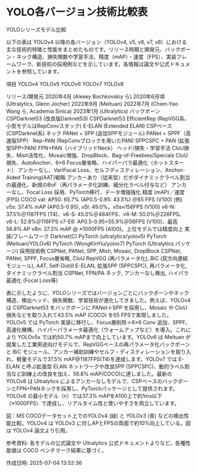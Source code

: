 # YOLO各バージョン技術比較表

YOLOシリーズモデル比較

以下の表は YOLOv4 以降の各バージョン（YOLOv4, v5, v6, v7, v8）における主な技術的特徴と性能をまとめたものです。リリース時期と開発元、バックボーン・ネック構造、損失関数や学習手法、精度（mAP）・速度（FPS）、実装フレームワーク、新技術の採用例などを示しています。各情報は論文や公式ドキュメントを参照しています。

項目	YOLOv4	YOLOv5	YOLOv6	YOLOv7	YOLOv8

リリース/開発元	2020年4月 (Alexey Bochkovskiy ら)	2020年6月頃 (Ultralytics, Glenn Jocher)	2022年9月 (Meituan)	2022年7月 (Chien-Yao Wang ら, Academia Sinica)	2023年1月 (Ultralytics)
バックボーン	CSPDarknet53 (改良版Darknet53)	CSPDarknet53	EfficientRep (RepVGG系、小型モデルはRepConvスタック)	E-ELAN (Extended ELAN)	CSPベース (CSPDarknet系)
ネック	PANet + SPP (追加SPPモジュール)	PANet + SPPF（高速版SPP）	Rep-PAN (RepConvブロックを用いたPAN)	SPPCSPC + PAN (拡張型SPP+PAN)	FPN+PAN（ハイブリッドNeck）
ヘッド/損失・学習手法	CIoU損失、Mish活性化、Mosaic増強、DropBlock、Bag-of-Freebies/Specials	CIoU損失、AutoAnchor、6×6 Focus層省略、ハイパーパラ最適化（ホットスタート）	アンカーなし、VariFocal Loss、セルフディスティレーション、Anchor-Aided Training(AAT)戦略	アンカーあり（従来型）だがダイナミックラベル割当の最適化、新規のBoF（再パラメータ化訓練、細分化ラベル付与など）	アンカーなし、Focal Loss 採用、PyTorch移行、データ増強強化
精度 (mAP)／速度 (FPS)	COCO val: AP50: 65.7% (AP0.5-0.95: 43.5%) ＠65 FPS (V100)	(例) v5s: 37.4% mAP (AP0.5-0.95), v5l: 49.0%。v5s≈156FPS (V100)	v6-N: 37.5%＠1187FPS (T4)、v6-S: 45.0%＠484FPS、v6-M: 50.0%＠226FPS、v6-L: 52.8%＠116FPS	v7-E6: AP0.5-0.95=55.9%＠56FPS (V100)、最高56.8% AP	v8n: 37.3% mAP @ ≈1000FPS (A100)。上位モデルでは精度向上
実装/フレームワーク	Darknet(C)	PyTorch (ultralytics/yolov5)	PyTorch (Meituan/YOLOv6)	PyTorch (WongKinYiu/yolov7)	PyTorch (Ultralytics パッケージ)
採用技術例	CSPNet, PANet, SPP, Mish, Mosaic, DropBlock	CSPNet, PANet, SPPF, Focus層省略, CIoU	RepVGG (再パラメータ化), BiC (双方向連結モジュール), AAT, Self-Distill	E-ELAN, 拡張SPP (SPPCSPC), 再パラメータ化, ダイナミックラベル割当	CSPNet, FPN/PA ネック, アンカーなし検出, ハイパラ最適化 (Focal Loss等)


表に示したように、YOLOシリーズではバージョンごとにバックボーンやネック構造、検出ヘッド、損失関数、学習技術が進化してきました。例えば、YOLOv4 は CSPDarknet53 をバックボーンに PANet＋SPP を採用し、Mosaic や CIoU 損失などを取り入れて43.5% mAP (COCO) を65 FPSで実現しました。YOLOv5 では PyTorch 実装に移行し、Focus層削除＋6×6 Conv 追加、SPPF、高速化機構、ハイパーパラメータ最適化（ウォームアップなど）を導入。これにより YOLOv5x では約50.7% mAPまで向上しています。YOLOv6 は Meituan が提案した工業用途向けモデルで、RepVGGベースの再パラメータ化バックボーンと BiC モジュール、アンカー補助訓練やセルフ・ディスティレーションを取り入れ、軽量モデルで37.5% mAP@1187FPS(T4)を達成します。YOLOv7 では E-ELAN と呼ぶ拡張型 ELAN ネットワークや改良SPP (SPPCSPC)、動的ラベル割当など訓練上の改良を加え、56.8% mAP(COCO)に達しました。最新の YOLOv8 は Ultralytics によるアンカーなしモデルで、CSPベースのバックボーンとFPN+PANネックを採用し、PyTorchパッケージとして提供されます。YOLOv8 の最小モデル（n）では37.3% mAPをA100上で約1ms以下（≈1000FPS）で達成し、リアルタイム性と使いやすさを両立しています。

図：MS COCOデータセット上でのYOLOv4 (緑) と YOLOv3 (青) などの検出性能比較。YOLOv4 は YOLOv3 に対しAPとFPSの両面で約10%向上している。図は YOLOv4 論文より引用。

参考資料: 各モデルの公式論文や Ultralytics 公式ドキュメントよりなど。各種性能値は COCO ベンチマーク結果に基づく。



作成日時: 2025-07-04 13:52:36